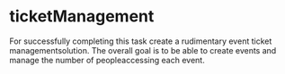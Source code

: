 # ticketManagement
For successfully completing this task create a rudimentary event ticket managementsolution. The overall goal is to be able to create events and manage the number of peopleaccessing each event.
